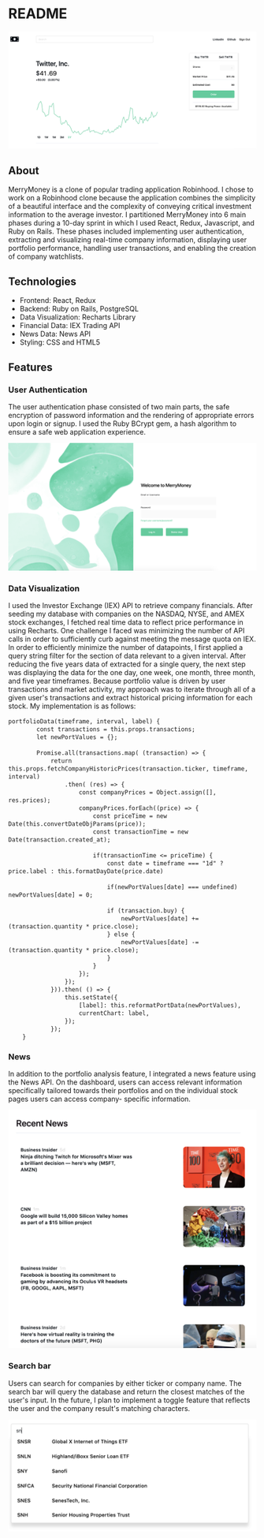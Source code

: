 # README

![Company show page with stock performance on line graph](screenshots/company.png)

## About
MerryMoney is a clone of popular trading application Robinhood. I chose to work on a Robinhood clone because the application combines the simplicity of a beautiful interface and the complexity of conveying critical investment information to the average investor. I partitioned MerryMoney into 6 main phases during a 10-day sprint in which I used React, Redux, Javascript, and Ruby on Rails. These phases included implementing user authentication, extracting and visualizing real-time company information, displaying user portfolio performance, handling user transactions, and enabling the creation of company watchlists. 

## Technologies
* Frontend: React, Redux
* Backend: Ruby on Rails, PostgreSQL 
* Data Visualization: Recharts Library
* Financial Data: IEX Trading API
* News Data: News API
* Styling: CSS and HTML5

## Features 

### User Authentication
The user authentication phase consisted of two main parts, the safe encryption of password information and the rendering of appropriate errors upon login or signup. I used the Ruby BCrypt gem, a hash algorithm to ensure a safe web application experience.  

![User login page](screenshots/login.png)

### Data Visualization
I used the Investor Exchange (IEX) API to retrieve company financials. After seeding my database with companies on the NASDAQ, NYSE, and AMEX stock exchanges, I fetched real time data to reflect price performance in using Recharts. One challenge I faced was minimizing the number of API calls in order to sufficiently curb against meeting the message quota on IEX. In order to efficiently minimize the number of datapoints, I first applied a query string filter for the section of data relevant to a given interval. After reducing the five years data of extracted for a single query, the next step was displaying the data for the one day, one week, one month, three month, and five year timeframes. Because portfolio value is driven by user transactions and market activity, my approach was to iterate through all of a given user's transactions and extract historical pricing information for each stock. My implementation is as follows:      

```
portfolioData(timeframe, interval, label) {
        const transactions = this.props.transactions;
        let newPortValues = {};

        Promise.all(transactions.map( (transaction) => {
            return this.props.fetchCompanyHistoricPrices(transaction.ticker, timeframe, interval)
                .then( (res) => {
                    const companyPrices = Object.assign([], res.prices);
                    companyPrices.forEach((price) => {
                        const priceTime = new Date(this.convertDateObjParams(price));
                        const transactionTime = new Date(transaction.created_at);

                        if(transactionTime <= priceTime) {  
                            const date = timeframe === "1d" ? price.label : this.formatDayDate(price.date) 

                            if(newPortValues[date] === undefined) newPortValues[date] = 0;

                            if (transaction.buy) {
                                newPortValues[date] += (transaction.quantity * price.close);
                            } else {
                                newPortValues[date] -= (transaction.quantity * price.close);
                            }
                        }
                    });
                });
            })).then( () => {
                this.setState({ 
                    [label]: this.reformatPortData(newPortValues),
                    currentChart: label,
                });
            });
    }
```

### News
In addition to the portfolio analysis feature, I integrated a news feature using the News API. On the dashboard, users can access relevant information specifically tailored towards their portfolios and on the individual stock pages users can access company- specific information.

![News feed](screenshots/news.png)

### Search bar
Users can search for companies by either ticker or company name. The search bar will query the database and return the closest matches of the user's input. In the future, I plan to implement a toggle feature that reflects the user and the company result's matching characters.  

![Search bar](screenshots/search.png)

